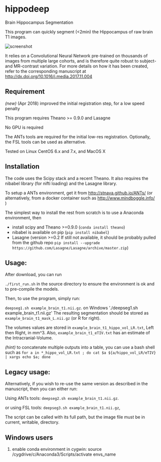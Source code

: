 # hippodeep
Brain Hippocampus Segmentation

This program can quickly segment (<2min) the Hippocampus of raw brain T1 images.

![screenshot](blink.gif?raw=True)

It relies on a Convolutional Neural Network pre-trained on thousands of images from multiple large cohorts, and is therefore quite robust to subject- and MR-contrast variation.
For more details on how it has been created, refer to the corresponding manuscript at http://dx.doi.org/10.1016/j.media.2017.11.004

## Requirement
*(new)* (Apr 2018) improved the initial registration step, for a low speed penalty

This program requires Theano >= 0.9.0 and Lasagne

No GPU is required

The ANTs tools are required for the initial low-res registration. Optionally, the FSL tools can be used as alternative.

Tested on Linux CentOS 6.x and 7.x, and MacOS X

## Installation

The code uses the Scipy stack and a recent Theano. It also requires the nibabel library (for nifti loading) and the Lasagne library.

To setup a ANTs environment, get it from http://stnava.github.io/ANTs/ (or alternatively, from a docker container such as http://www.mindboggle.info/ )

The simplest way to install the rest from scratch is to use a Anaconda environment, then
* install scipy and Theano >=0.9.0 (`conda install theano`)
* nibabel is available on pip (`pip install nibabel`)
* Lasagne (version >=0.2 If still not available, it should be probably pulled from the github repo `pip install --upgrade https://github.com/Lasagne/Lasagne/archive/master.zip`)


## Usage:
After download, you can run

`./first_run.sh` in the source directory to ensure the environment is ok and to pre-compile the models.

Then, to use the program, simply run:

`deepseg1.sh example_brain_t1.nii.gz`.
    on Windows
    './deepseg1.sh example_brain_t1.nii.gz'
The resulting segmentation should be stored as `example_brain_t1_mask_L.nii.gz` (or R for right).

The volumes values are stored in `example_brain_t1_hippo_vol_LR.txt`, Left then Right, in mm^3. Also, `example_brain_t1_eTIV.txt` has an estimate of the Intracranial-Volume.

*(hint)* to concatenate multiple outputs into a table, you can use a bash shell such as `for a in *_hippo_vol_LR.txt ; do cat $a ${a/hippo_vol_LR/eTIV} | xargs echo $a; done`

## Legacy usage:
Alternatively, if you wish to re-use the same version as described in the manuscript, then you can either run:

Using ANTs tools: `deepseg2.sh example_brain_t1.nii.gz`.

or using FSL tools: `deepseg3.sh example_brain_t1.nii.gz`,

The script can be called with its full path, but the image file must be in current, writable, directory.
## Windows users
1. enable conda environment in cygwin:
    source /cygdrive/c/Anaconda3/Scripts/activate envs_name
    
